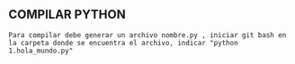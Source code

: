 ## COMPILAR PYTHON
```
Para compilar debe generar un archivo nombre.py , iniciar git bash en la carpeta donde se encuentra el archivo, indicar "python 1.hola_mundo.py"
```